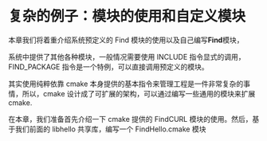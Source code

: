 <!--
 * @Date: 2020-05-20 11:28:41
 * @LastEditTime: 2020-05-20 14:11:53
 * @Author:  Chang_Bin
 * @LastEditors: Chang_Bin
 * @Email: bin_chang@qq.com
 * @Description: In User Settings Edit
--> 
# 复杂的例子：模块的使用和自定义模块
本章我们将着重介绍系统预定义的 Find 模块的使用以及自己编写**Find**模块，


系统中提供了其他各种模块，一般情况需要使用 INCLUDE 指令显式的调用，FIND_PACKAGE 指令是一个特例，可以直接调用预定义的模块。


其实使用纯粹依靠 cmake 本身提供的基本指令来管理工程是一件非常复杂的事情，所以，cmake 设计成了可扩展的架构，可以通过编写一些通用的模块来扩展 cmake.


在本章，我们准备首先介绍一下 cmake 提供的 FindCURL 模块的使用。然后，基于我们前面的 libhello 共享库，编写一个 FindHello.cmake 模块